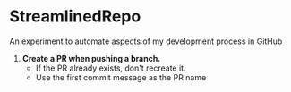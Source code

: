 # StreamlinedRepo
An experiment to automate aspects of my development process in GitHub

1. **Create a PR when pushing a branch.** 
    - If the PR already exists, don't recreate it. 
    - Use the first commit message as the PR name 

